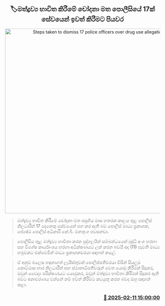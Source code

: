 <p align='center'><b><h2 align='center' title='Steps taken to dismiss 17 police officers over drug use allegations'>🏷මත්ද්‍රව්‍ය භාවිත කිරීමේ චෝදනා මත පොලීසියේ 17ක් සේවයෙන් ඉවත් කිරීමට පියවර </h2></b></p>
<p align='center'><img src='https://helakuru.sgp1.cdn.digitaloceanspaces.com/esana/images/lib/buddika-manathunga.jpg' width='600' alt='Steps taken to dismiss 17 police officers over drug use allegations'></p>

> මත්ද්‍රව්‍ය භාවිත කිරීමේ චෝදනා මත පසුගිය මාස හතරක කාලය තුළ පොලිස් නිලධාරීන් 17 දෙනෙකු සේවයෙන් පහ කර ඇති බව පොලිස් මාධ්‍ය ප්‍රකාශක, ජ්‍යෙෂ්ඨ පොලිස් අධිකාරි කේ.බී. මනතුංග පවසනවා.

> පොලීසිය තුළ මත්ද්‍රව්‍ය භාවිතා කරන පුද්ගලයින් සම්බන්ධයෙන් බුද්ධි අංශ හරහා සහ විශේෂ කාර්යාංශය හරහා අධීක්ෂණයට ලක් කරන බවයි අද (11) පැවති මාධ්‍ය හමුවකට එක්වෙමින් මාධ්‍ය ප්‍රකාශකවරයා සඳහන් කළේ.

> ඒ අනුව එලෙස හඳුනාගත් ලැයිස්තුවක් පොලිස්පතිවරයා විසින් සියලුම කොට්ඨාස භාර නිලධාරීන් සහ ස්ථානාධිපතිවරුන් වෙත යොමු කිරීමක් සිදුකර, ඔවුන් වෛද්‍ය පරික්ෂණයට යොමුකර, ඔවුන් මත්ද්‍රව්‍ය භාවිතා කිරීමක් සිදුකර ඇති බවට අනාවරණය වන්නේ නම් ඉවත් කිරීමට කටයුතු කරන බවද ඔහු සඳහන් කළා.



<h3 align='right'><a href='https://www.helakuru.lk/esana/p/107382/'>📅 2025-02-11 15:00:00</a></h3>
